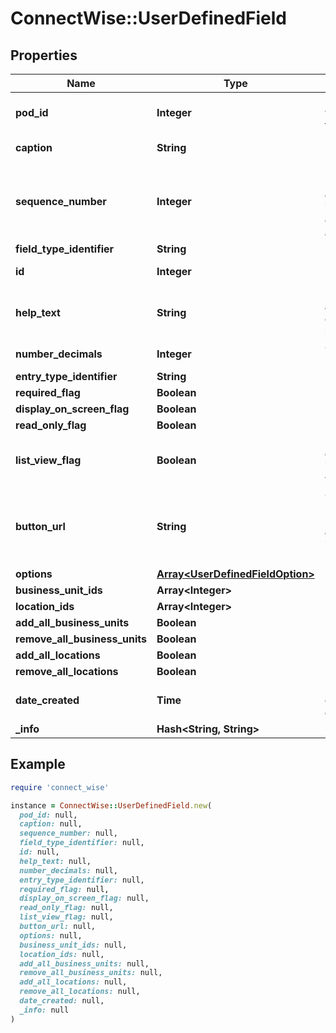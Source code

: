 # ConnectWise::UserDefinedField

## Properties

| Name | Type | Description | Notes |
| ---- | ---- | ----------- | ----- |
| **pod_id** | **Integer** | Id of the Pod where the custom field will be placed |  |
| **caption** | **String** | Field caption Max length: 25; |  |
| **sequence_number** | **Integer** | Must be between 1 and 500.  This defines the order in which the custom fields will appear |  |
| **field_type_identifier** | **String** |  |  |
| **id** | **Integer** | ID of the custom user defined field | [optional] |
| **help_text** | **String** | Help text to accompany the custom field Max length: 1000; | [optional] |
| **number_decimals** | **Integer** | Only valid for Number or percent | [optional] |
| **entry_type_identifier** | **String** |  | [optional] |
| **required_flag** | **Boolean** |  | [optional] |
| **display_on_screen_flag** | **Boolean** |  | [optional] |
| **read_only_flag** | **Boolean** |  | [optional] |
| **list_view_flag** | **Boolean** | Denotes that this custom field is included on a list view | [optional] |
| **button_url** | **String** | Only available with Button Field Type. Required when entryTypeIdentifier is button Max length: 1000; | [optional] |
| **options** | [**Array&lt;UserDefinedFieldOption&gt;**](UserDefinedFieldOption.md) |  | [optional] |
| **business_unit_ids** | **Array&lt;Integer&gt;** |  | [optional] |
| **location_ids** | **Array&lt;Integer&gt;** |  | [optional] |
| **add_all_business_units** | **Boolean** |  | [optional] |
| **remove_all_business_units** | **Boolean** |  | [optional] |
| **add_all_locations** | **Boolean** |  | [optional] |
| **remove_all_locations** | **Boolean** |  | [optional] |
| **date_created** | **Time** | Date in UTC the custom field was created | [optional] |
| **_info** | **Hash&lt;String, String&gt;** |  | [optional] |

## Example

```ruby
require 'connect_wise'

instance = ConnectWise::UserDefinedField.new(
  pod_id: null,
  caption: null,
  sequence_number: null,
  field_type_identifier: null,
  id: null,
  help_text: null,
  number_decimals: null,
  entry_type_identifier: null,
  required_flag: null,
  display_on_screen_flag: null,
  read_only_flag: null,
  list_view_flag: null,
  button_url: null,
  options: null,
  business_unit_ids: null,
  location_ids: null,
  add_all_business_units: null,
  remove_all_business_units: null,
  add_all_locations: null,
  remove_all_locations: null,
  date_created: null,
  _info: null
)
```

